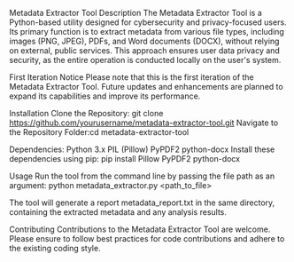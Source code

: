 Metadata Extractor Tool
Description
The Metadata Extractor Tool is a Python-based utility designed for cybersecurity and privacy-focused users. Its primary function is to extract metadata from various file types, including images (PNG, JPEG), PDFs, and Word documents (DOCX), without relying on external, public services. This approach ensures user data privacy and security, as the entire operation is conducted locally on the user's system.

First Iteration Notice
Please note that this is the first iteration of the Metadata Extractor Tool. Future updates and enhancements are planned to expand its capabilities and improve its performance.

Installation
Clone the Repository: git clone https://github.com/yourusername/metadata-extractor-tool.git
Navigate to the Repository Folder:cd metadata-extractor-tool

Dependencies:
Python 3.x
PIL (Pillow)
PyPDF2
python-docx
Install these dependencies using pip: pip install Pillow PyPDF2 python-docx

Usage
Run the tool from the command line by passing the file path as an argument: python metadata_extractor.py <path_to_file>

The tool will generate a report metadata_report.txt in the same directory, containing the extracted metadata and any analysis results.

Contributing
Contributions to the Metadata Extractor Tool are welcome. Please ensure to follow best practices for code contributions and adhere to the existing coding style.


